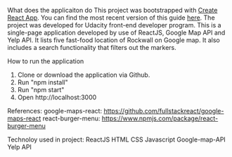 What does the applicaiton do
This project was bootstrapped with [Create React App](https://github.com/facebook/create-react-app).
You can find the most recent version of this guide [here](https://github.com/facebook/create-react-app/blob/master/packages/react-scripts/template/README.md).
The project was developed for Udacity front-end developer program. This is a single-page application developed by use of ReactJS, Google Map API and Yelp API.
It lists five fast-food location of Rockwall on Google map. It also includes a search functionality that filters out the markers.


How to run the application
1. Clone or download the application via Github.
2. Run "npm install"
3. Run "npm start"
4. Open http://localhost:3000

References:
google-maps-react: https://github.com/fullstackreact/google-maps-react
react-burger-menu: https://www.npmjs.com/package/react-burger-menu


Technoloy used in project:
ReactJS
HTML
CSS
Javascript
Google-map-API
Yelp API



